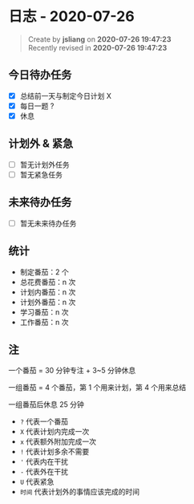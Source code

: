 日志 - 2020-07-26
===

> Create by **jsliang** on **2020-07-26 19:47:23**  
> Recently revised in **2020-07-26 19:47:23**  

## 今日待办任务

* [x] 总结前一天与制定今日计划 X
* [x] 每日一题 ?
* [x] 休息

## 计划外 & 紧急

* [ ] 暂无计划外任务
* [ ] 暂无紧急任务

## 未来待办任务

* [ ] 暂无未来待办任务

## 统计

* 制定番茄：2 个
* 总花费番茄：n 次
* 计划内番茄：n 次
* 计划外番茄：n 次
* 学习番茄：n 次
* 工作番茄：n 次

## 注

一个番茄 = 30 分钟专注 + 3~5 分钟休息

一组番茄 = 4 个番茄，第 1 个用来计划，第 4 个用来总结

一组番茄后休息 25 分钟

* `?` 代表一个番茄
* `X` 代表计划内完成一次
* `x` 代表额外附加完成一次
* `!` 代表计划多余不需要
* `'` 代表内在干扰
* `-` 代表外在干扰
* `U` 代表紧急
* `时间` 代表计划外的事情应该完成的时间
